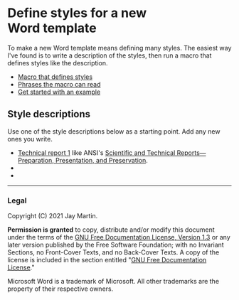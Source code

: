 # Define styles for a new Word&nbsp;template

To make a new Word template means defining many styles. 
The easiest way I've found is to write a description of the styles, 
then run a macro that defines styles like the description.

- [Macro that defines styles](https://raw.githubusercontent.com/italicize/word-template-maker/main/sctApplySpecs.bas)
- [Phrases the macro can read]()
- [Get started with an example]()

## Style descriptions

Use one of the style descriptions below as a starting point. Add any new ones you write.

- [Technical report 1]() like ANSI's [Scientific and Technical Reports&mdash;Preparation, Presentation, and Preservation](https://www.niso.org/publications/z39.18-2005-r2010).
- 
- 


---

### Legal

Copyright (C) 2021 Jay Martin. 

**Permission is granted** to copy, distribute and/or modify this document
under the terms of the [GNU Free Documentation License, Version 1.3](https://www.gnu.org/licenses/fdl-1.3.txt)
or any later version published by the Free Software Foundation; 
with no Invariant Sections, no Front-Cover Texts, and no Back-Cover Texts.
A copy of the license is included in the section entitled "[GNU Free Documentation License](fdl-1.3.md)."

Microsoft Word is a trademark of Microsoft. All other trademarks are the property of their respective owners. 

<!--- --->
